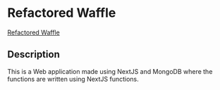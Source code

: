 # Refactored Waffle

[Refactored Waffle](https://rafactoredwaffle.pranjaljain.me/)

## Description

This is a Web application made using NextJS and MongoDB where the functions are written using NextJS functions.
